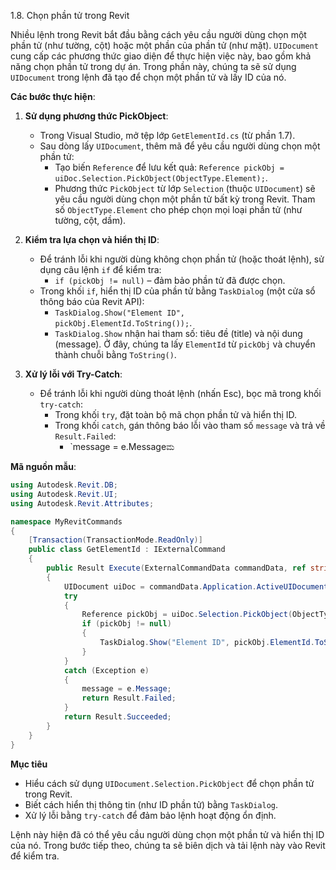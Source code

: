1.8. Chọn phần tử trong Revit  

Nhiều lệnh trong Revit bắt đầu bằng cách yêu cầu người dùng chọn một phần tử (như tường, cột) hoặc một phần của phần tử (như mặt). `UIDocument` cung cấp các phương thức giao diện để thực hiện việc này, bao gồm khả năng chọn phần tử trong dự án. Trong phần này, chúng ta sẽ sử dụng `UIDocument` trong lệnh đã tạo để chọn một phần tử và lấy ID của nó.

**Các bước thực hiện**:  
1. **Sử dụng phương thức PickObject**:  
   - Trong Visual Studio, mở tệp lớp `GetElementId.cs` (từ phần 1.7).  
   - Sau dòng lấy `UIDocument`, thêm mã để yêu cầu người dùng chọn một phần tử:  
     - Tạo biến `Reference` để lưu kết quả: `Reference pickObj = uiDoc.Selection.PickObject(ObjectType.Element);`.  
     - Phương thức `PickObject` từ lớp `Selection` (thuộc `UIDocument`) sẽ yêu cầu người dùng chọn một phần tử bất kỳ trong Revit. Tham số `ObjectType.Element` cho phép chọn mọi loại phần tử (như tường, cột, dầm).  

2. **Kiểm tra lựa chọn và hiển thị ID**:  
   - Để tránh lỗi khi người dùng không chọn phần tử (hoặc thoát lệnh), sử dụng câu lệnh `if` để kiểm tra:  
     - `if (pickObj != null)` – đảm bảo phần tử đã được chọn.  
   - Trong khối `if`, hiển thị ID của phần tử bằng `TaskDialog` (một cửa sổ thông báo của Revit API):  
     - `TaskDialog.Show("Element ID", pickObj.ElementId.ToString());`.  
     - `TaskDialog.Show` nhận hai tham số: tiêu đề (title) và nội dung (message). Ở đây, chúng ta lấy `ElementId` từ `pickObj` và chuyển thành chuỗi bằng `ToString()`.  

3. **Xử lý lỗi với Try-Catch**:  
   - Để tránh lỗi khi người dùng thoát lệnh (nhấn Esc), bọc mã trong khối `try-catch`:  
     - Trong khối `try`, đặt toàn bộ mã chọn phần tử và hiển thị ID.  
     - Trong khối `catch`, gán thông báo lỗi vào tham số `message` và trả về `Result.Failed`:  
       - `message = e.Messageಮ

**Mã nguồn mẫu**:  
```csharp
using Autodesk.Revit.DB;
using Autodesk.Revit.UI;
using Autodesk.Revit.Attributes;

namespace MyRevitCommands
{
    [Transaction(TransactionMode.ReadOnly)]
    public class GetElementId : IExternalCommand
    {
        public Result Execute(ExternalCommandData commandData, ref string message, ElementSet elements)
        {
            UIDocument uiDoc = commandData.Application.ActiveUIDocument;
            try
            {
                Reference pickObj = uiDoc.Selection.PickObject(ObjectType.Element);
                if (pickObj != null)
                {
                    TaskDialog.Show("Element ID", pickObj.ElementId.ToString());
                }
            }
            catch (Exception e)
            {
                message = e.Message;
                return Result.Failed;
            }
            return Result.Succeeded;
        }
    }
}
```

**Mục tiêu**  
- Hiểu cách sử dụng `UIDocument.Selection.PickObject` để chọn phần tử trong Revit.  
- Biết cách hiển thị thông tin (như ID phần tử) bằng `TaskDialog`.  
- Xử lý lỗi bằng `try-catch` để đảm bảo lệnh hoạt động ổn định.  

Lệnh này hiện đã có thể yêu cầu người dùng chọn một phần tử và hiển thị ID của nó. Trong bước tiếp theo, chúng ta sẽ biên dịch và tải lệnh này vào Revit để kiểm tra.